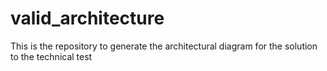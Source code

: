 # valid_architecture
This is the repository to generate the architectural diagram for the solution to the technical test
